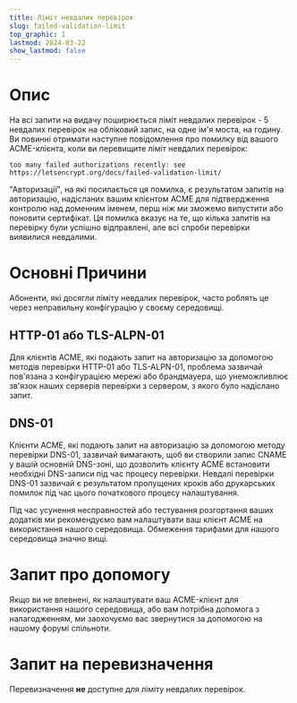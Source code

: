 ```yaml
---
title: Ліміт невдалих перевірок
slug: failed-validation-limit
top_graphic: 1
lastmod: 2024-03-22
show_lastmod: false
---
```



# Опис
На всі запити на видачу поширюється ліміт невдалих перевірок - 5 невдалих перевірок на обліковий запис, на одне ім'я моста, на годину.  Ви повинні отримати наступне повідомлення про помилку від вашого ACME-клієнта, коли ви перевищите ліміт невдалих перевірок:

```
too many failed authorizations recently: see https://letsencrypt.org/docs/failed-validation-limit/
```

"Авторизації", на які посилається ця помилка, є результатом запитів на авторизацію, надісланих вашим клієнтом ACME для підтвердження контролю над доменним іменем, перш ніж ми зможемо випустити або поновити сертифікат. Ця помилка вказує на те, що кілька запитів на перевірку були успішно відправлені, але всі спроби перевірки виявилися невдалими.

# Основні Причини

Абоненти, які досягли ліміту невдалих перевірок, часто роблять це через неправильну конфігурацію у своєму середовищі.

## HTTP-01 або TLS-ALPN-01

Для клієнтів ACME, які подають запит на авторизацію за допомогою методів перевірки HTTP-01 або TLS-ALPN-01, проблема зазвичай пов'язана з конфігурацією мережі або брандмауера, що унеможливлює зв'язок наших серверів перевірки з сервером, з якого було надіслано запит.

## DNS-01

Клієнти ACME, які подають запит на авторизацію за допомогою методу перевірки DNS-01, зазвичай вимагають, щоб ви створили запис CNAME у вашій основній DNS-зоні, що дозволить клієнту ACME встановити необхідні DNS-записи під час процесу перевірки. Невдалі перевірки DNS-01 зазвичай є результатом пропущених кроків або друкарських помилок під час цього початкового процесу налаштування.

Під час усунення несправностей або тестування розгортання ваших додатків ми рекомендуємо вам налаштувати ваш клієнт ACME на використання нашого середовища.  Обмеження тарифами для нашого середовища значно вищі.

# Запит про допомогу

Якщо ви не впевнені, як налаштувати ваш ACME-клієнт для використання нашого середовища, або вам потрібна допомога з налагодженням, ми заохочуємо вас звернутися за допомогою на нашому форумі спільноти.

# Запит на перевизначення

Перевизначення **не** доступне для ліміту невдалих перевірок.
